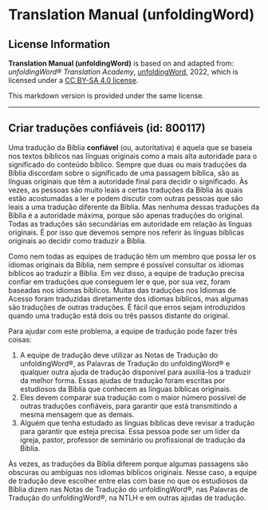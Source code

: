 # Translation Manual (unfoldingWord)

## License Information

**Translation Manual (unfoldingWord)** is based on and adapted from: _unfoldingWord® Translation Academy_, [unfoldingWord](https://unfoldingword.org/utw), 2022, which is licensed under a [CC BY-SA 4.0 license](https://creativecommons.org/licenses/by-sa/4.0/legalcode.en).

This markdown version is provided under the same license.



--------------------------------

## Criar traduções confiáveis (id: 800117)

Uma tradução da Bíblia **confiável** (ou, autoritativa) é aquela que se baseia nos textos bíblicos nas línguas originais como a mais alta autoridade para o significado do conteúdo bíblico. Sempre que duas ou mais traduções da Bíblia discordam sobre o significado de uma passagem bíblica, são as línguas originais que têm a autoridade final para decidir o significado. Às vezes, as pessoas são muito leais a certas traduções da Bíblia às quais estão acostumadas a ler e podem discutir com outras pessoas que são leais a uma tradução diferente da Bíblia. Mas nenhuma dessas traduções da Bíblia é a autoridade máxima, porque são apenas traduções do original. Todas as traduções são secundárias em autoridade em relação às línguas originais. É por isso que devemos sempre nos referir às línguas bíblicas originais ao decidir como traduzir a Bíblia.

Como nem todas as equipes de tradução têm um membro que possa ler os idiomas originais da Bíblia, nem sempre é possível consultar os idiomas bíblicos ao traduzir a Bíblia. Em vez disso, a equipe de tradução precisa confiar em traduções que conseguem ler e que, por sua vez, foram baseadas nos idiomas bíblicos. Muitas das traduções nos Idiomas de Acesso foram traduzidas diretamente dos idiomas bíblicos, mas algumas são traduções de outras traduções. É fácil que erros sejam introduzidos quando uma tradução está dois ou três passos distante do original.

Para ajudar com este problema, a equipe de tradução pode fazer três coisas:

1. A equipe de tradução deve utilizar as Notas de Tradução do unfoldingWord®, as Palavras de Tradução do unfoldingWord® e qualquer outra ajuda de tradução disponível para auxiliá\-los a traduzir da melhor forma. Essas ajudas de tradução foram escritas por estudiosos da Bíblia que conhecem as línguas bíblicas originais.
2. Eles devem comparar sua tradução com o maior número possível de outras traduções confiáveis, para garantir que está transmitindo a mesma mensagem que as demais.
3. Alguém que tenha estudado as línguas bíblicas deve revisar a tradução para garantir que esteja precisa. Essa pessoa pode ser um líder da igreja, pastor, professor de seminário ou profissional de tradução da Bíblia.

Às vezes, as traduções da Bíblia diferem porque algumas passagens são obscuras ou ambíguas nos idiomas bíblicos originais. Nesse caso, a equipe de tradução deve escolher entre elas com base no que os estudiosos da Bíblia dizem nas Notas de Tradução do unfoldingWord®, nas Palavras de Tradução do unfoldingWord®, na NTLH e em outras ajudas de tradução.


